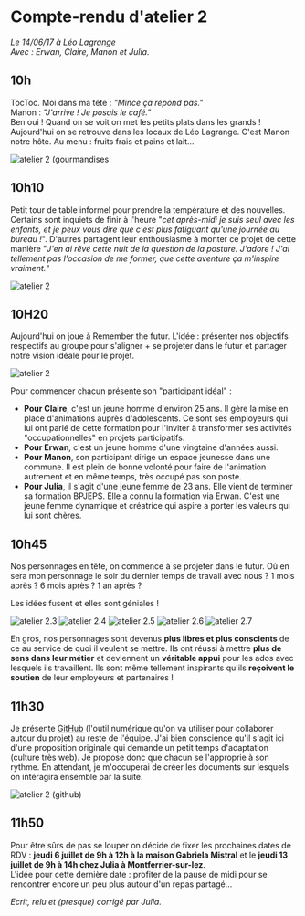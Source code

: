 # Compte-rendu d'atelier 2
*Le 14/06/17 à Léo Lagrange*  
*Avec : Erwan, Claire, Manon et Julia.*

## 10h
TocToc.
Moi dans ma tête : *"Mince ça répond pas."*  
Manon : *"J'arrive ! Je posais le café."*  
Ben oui ! Quand on se voit on met les petits plats dans les grands ! Aujourd'hui on se retrouve dans les locaux de Léo Lagrange. C'est Manon notre hôte. Au menu : fruits frais et pains et lait...

![atelier 2 (gourmandises](https://github.com/formationdeformateurs/documentation/blob/master/medias/atelier-2/atelier-2(petit-dej).jpg)

## 10h10
Petit tour de table informel pour prendre la température et des nouvelles. Certains sont inquiets de finir à l'heure "*cet après-midi je suis seul avec les enfants, et je peux vous dire que c'est plus fatiguant qu'une journée au bureau !*".
D'autres partagent leur enthousiasme à monter ce projet de cette manière "*J'en ai rêvé cette nuit de la question de la posture. J'adore ! J'ai tellement pas l'occasion de me former, que cette aventure ça m'inspire vraiment.*"

![atelier 2](https://github.com/formationdeformateurs/documentation/blob/master/medias/atelier-2/atelier-2.jpg)

## 10H20
Aujourd'hui on joue à Remember the futur.
L'idée : présenter nos objectifs respectifs au groupe pour s'aligner + se projeter dans le futur et partager notre vision idéale pour le projet.

![atelier 2](https://github.com/formationdeformateurs/documentation/blob/master/medias/atelier-2/atelier-2(2).jpg)


Pour commencer chacun présente son "participant idéal" :  
- **Pour Claire**, c'est un jeune homme d'environ 25 ans. Il gère la mise en place d'animations auprès d'adolescents. Ce sont ses employeurs qui lui ont parlé de cette formation pour l'inviter à transformer ses activités "occupationnelles" en projets participatifs.
- **Pour Erwan**, c'est un jeune homme d'une vingtaine d'années aussi.
- **Pour Manon**, son participant dirige un espace jeunesse dans une commune. Il est plein de bonne volonté pour faire de l'animation autrement et en même temps, très occupé pas son poste.
- **Pour Julia**, il s'agit d'une jeune femme de 23 ans. Elle vient de terminer sa formation BPJEPS. Elle a connu la formation via Erwan. C'est une jeune femme dynamique et créatrice qui aspire a porter les valeurs qui lui sont chères.

## 10h45
Nos personnages en tête, on commence à se projeter dans le futur. Où en sera mon personnage le soir du dernier temps de travail avec nous ? 1 mois après ? 6 mois après ? 1 an après ?   

Les idées fusent et elles sont géniales !

![atelier 2.3](https://github.com/formationdeformateurs/documentation/blob/master/medias/atelier-2/atelier-2(3).jpg)
![atelier 2.4](https://github.com/formationdeformateurs/documentation/blob/master/medias/atelier-2/atelier-2(4).jpg)
![atelier 2.5](https://github.com/formationdeformateurs/documentation/blob/master/medias/atelier-2/atelier-2(5).jpg)
![atelier 2.6](https://github.com/formationdeformateurs/documentation/blob/master/medias/atelier-2/atelier-2(6).jpg)
![atelier 2.7](https://github.com/formationdeformateurs/documentation/blob/master/medias/atelier-2/atelier-2(7).jpg)


En gros, nos personnages sont devenus **plus libres et plus conscients** de ce au service de quoi il veulent se mettre. Ils ont réussi à mettre **plus de sens dans leur métier** et deviennent un **véritable appui** pour les ados avec lesquels ils travaillent. Ils sont même tellement inspirants qu'ils **reçoivent le soutien** de leur employeurs et partenaires !


## 11h30
Je présente [GitHub](https://github.com/) (l'outil numérique qu'on va utiliser pour collaborer autour du projet) au reste de l'équipe. J'ai bien conscience qu'il s'agit ici d'une proposition originale qui demande un petit temps d'adaptation (culture très web). Je propose donc que chacun se l'approprie à son rythme. En attendant, je m'occuperai de créer les documents sur lesquels on intéragira ensemble par la suite.

![atelier 2 (github)](https://github.com/formationdeformateurs/documentation/blob/master/medias/atelier-2/atelier-2(github).png)


## 11h50
Pour être sûrs de pas se louper on décide de fixer les prochaines dates de RDV : **jeudi 6 juillet de 9h à 12h à la maison Gabriela Mistral** et le **jeudi 13 juillet de 9h à 14h chez Julia à Montferrier-sur-lez**.  
L'idée pour cette dernière date : profiter de la pause de midi pour se rencontrer encore un peu plus autour d'un repas partagé...

*Ecrit, relu et (presque) corrigé par Julia.*
